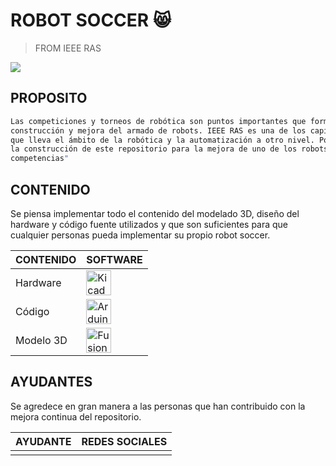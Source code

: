 # ROBOT SOCCER 😸
> FROM IEEE RAS

[![](https://linktr.ee/og/image/ieee.ras.unmsm.jpg)](https://linktr.ee/ieee.ras.unmsm)

## PROPOSITO
```bash
Las competiciones y torneos de robótica son puntos importantes que formentan la iniciativa de
construcción y mejora del armado de robots. IEEE RAS es una de los capítulos más preferibles
que lleva el ámbito de la robótica y la automatización a otro nivel. Por ello, se ha fomentado
la construcción de este repositorio para la mejora de uno de los robots más utilizado en las
competencias"
```

## CONTENIDO

Se piensa implementar todo el contenido del modelado 3D, diseño del hardware y código fuente utilizados y que son suficientes para que cualquier personas pueda implementar su propio robot soccer.

|CONTENIDO| SOFTWARE |
| ------ | ------ |
|Hardware|<a href="https://www.kicad.org/" target="_blank" rel="noreferrer"><img src="https://gitlab.com/uploads/-/system/group/avatar/6593371/kicadlogo.png" alt="Kicad" width="40" height="40"/></a>|
|Código|<a href="https://www.arduino.cc/en/software" target="_blank" rel="noreferrer"><img src="https://www.freeiconspng.com/uploads/arduino-icon-2.png" alt="Arduino" width="40" height="40"/></a>|
|Modelo 3D|<a href="https://www.autodesk.com/products/fusion-360/free-trial?msockid=12a9ea442a8b680d35fbffc32b2e69c2" target="_blank" rel="noreferrer"><img src="https://blog.hagerman.com/hs-fs/hubfs/Autodesk_Images/Icons/autodesk-fusion-360-product-icon-social-400.png?width=375&height=375&name=autodesk-fusion-360-product-icon-social-400.png" alt="Fusion" width="40" height="40"/></a>|

## AYUDANTES

Se agredece en gran manera a las personas que han contribuido con la mejora continua del repositorio.

| AYUDANTE | REDES SOCIALES |
| ------ | ------ |
|  |  |
